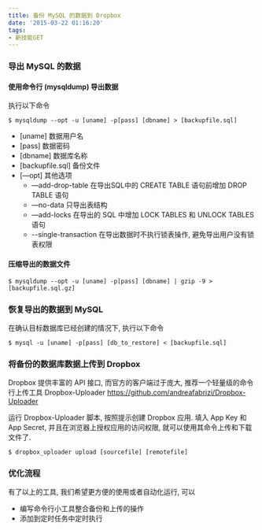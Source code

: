```yaml
---
title: 备份 MySQL 的数据到 Dropbox
date: '2015-03-22 01:16:20'
tags:
- 新技能GET
---
```


### 导出 MySQL 的数据

#### 使用命令行 (mysqldump) 导出数据

执行以下命令
```shell
$ mysqldump --opt -u [uname] -p[pass] [dbname] > [backupfile.sql]
```

- [uname] 数据用户名
- [pass] 数据密码
- [dbname] 数据库名称
- [backupfile.sql] 备份文件
- [—opt] 其他选项
     - —add-drop-table 在导出SQL中的 CREATE TABLE 语句前增加 DROP TABLE 语句
     - —no-data 只导出表结构
     - —add-locks 在导出的 SQL 中增加 LOCK TABLES 和 UNLOCK TABLES 语句
     - --single-transaction 在导出数据时不执行锁表操作, 避免导出用户没有锁表权限

#### 压缩导出的数据文件

```shell
$ mysqldump --opt -u [uname] -p[pass] [dbname] | gzip -9 > [backupfile.sql.gz]
```

### 恢复导出的数据到 MySQL

在确认目标数据库已经创建的情况下, 执行以下命令
```shell
$ mysql -u [uname] -p[pass] [db_to_restore] < [backupfile.sql]
```

### 将备份的数据库数据上传到 Dropbox

Dropbox 提供丰富的 API 接口, 而官方的客户端过于庞大, 推荐一个轻量级的命令行上传工具 Dropbox-Uploader
https://github.com/andreafabrizi/Dropbox-Uploader

运行 Dropbox-Uploader 脚本, 按照提示创建 Dropbox 应用. 填入 App Key 和 App Secret, 并且在浏览器上授权应用的访问权限, 就可以使用其命令上传和下载文件了.

```shell
$ dropbox_uploader upload [sourcefile] [remotefile]
```

### 优化流程

有了以上的工具, 我们希望更方便的使用或者自动化运行, 可以

- 编写命令行小工具整合备份和上传的操作
- 添加到定时任务中定时执行